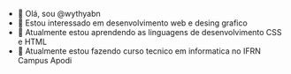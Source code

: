- 👋 Olá, sou @wythyabn
- 👀 Estou interessado em desenvolvimento web e desing grafico
- 🌱 Atualmente estou aprendendo as linguagens de desenvolvimento CSS e HTML
- 🏤 Atualmente estou fazendo curso tecnico em informatica no IFRN Campus Apodi 

